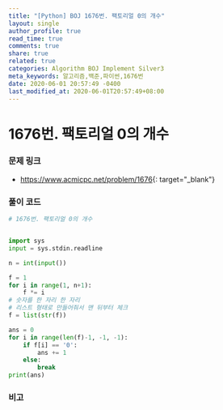 ```yaml
---
title: "[Python] BOJ 1676번. 팩토리얼 0의 개수"
layout: single
author_profile: true
read_time: true
comments: true
share: true
related: true
categories: Algorithm BOJ Implement Silver3
meta_keywords: 알고리즘,백준,파이썬,1676번
date: 2020-06-01 20:57:49 -0400
last_modified_at: 2020-06-01T20:57:49+08:00
---
```


# 1676번. 팩토리얼 0의 개수

### 문제 링크
- <https://www.acmicpc.net/problem/1676>{: target="\_blank"}

### 풀이 코드

```python
# 1676번. 팩토리얼 0의 개수


import sys
input = sys.stdin.readline

n = int(input())

f = 1
for i in range(1, n+1):
    f *= i
# 숫자를 한 자리 한 자리
# 리스트 형태로 만들어줘서 맨 뒤부터 체크
f = list(str(f))

ans = 0
for i in range(len(f)-1, -1, -1):
    if f[i] == '0':
        ans += 1
    else:
        break
print(ans)
```

### 비고